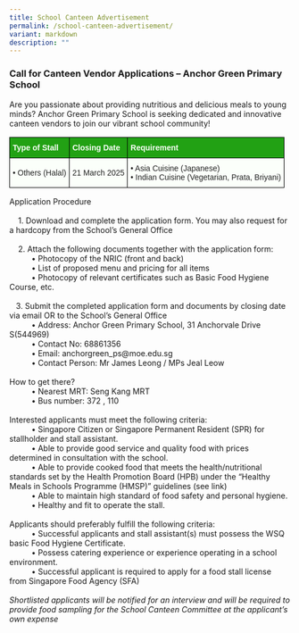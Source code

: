 ```yaml
---
title: School Canteen Advertisement
permalink: /school-canteen-advertisement/
variant: markdown
description: ""
---
```

### **Call for Canteen Vendor Applications – Anchor Green Primary School**

Are you passionate about providing nutritious and delicious meals to young minds? Anchor Green Primary School is seeking dedicated and innovative canteen vendors to join our vibrant school community!

<style type="text/css">
.tg  {border-collapse:collapse;border-spacing:0;}
.tg td{border-color:black;border-style:solid;border-width:1px;font-family:Arial, sans-serif;font-size:14px;
  overflow:hidden;padding:10px 5px;word-break:normal;}
.tg th{border-color:black;border-style:solid;border-width:1px;font-family:Arial, sans-serif;font-size:14px;
  font-weight:normal;overflow:hidden;padding:10px 5px;word-break:normal;}
.tg .tg-1h0n{background-color:#22A114;color:#FBFFFA;font-weight:bold;text-align:left;vertical-align:top}
.tg .tg-fskk{background-color:#FBFFFA;color:#21088A;font-weight:bold;text-align:center;text-decoration:underline;vertical-align:top}
.tg .tg-lb3e{background-color:#FBFFFA;color:#21088A;font-weight:bold;text-align:center;vertical-align:top}
.tg .tg-s6uv{background-color:#FBFFFA;color:#222;text-align:left;vertical-align:middle}
</style>
<table class="tg">
<thead>
  <tr>
    <th class="tg-1h0n">Type of Stall</th>
    <th class="tg-1h0n">Closing Date</th>
    <th class="tg-1h0n">Requirement</th>
  </tr>
</thead>
<tbody>
  <tr>
    <td class="tg-s6uv"><span style="color:#222;background-color:#FBFFFA">•	 Others (Halal)</span></td>
    <td class="tg-s6uv"><span style="color:#222;background-color:#FBFFFA">21 March 2025</span></td>
    <td class="tg-s6uv"><span style="color:#222;background-color:#FBFFFA">•	 Asia Cuisine (Japanese)<br>• Indian Cuisine (Vegetarian, Prata, Briyani)
</span></td>
  </tr>
  
</tbody>
</table>
Application Procedure<br><br>
&nbsp;&nbsp;&nbsp; 1. Download and complete the application form. You may also request for a hardcopy from the School’s General Office<br><br>
&nbsp;&nbsp;&nbsp; 2. Attach the following documents together with the application form:<br>
&nbsp;&nbsp;&nbsp;&nbsp;&nbsp;&nbsp;&nbsp;&nbsp;&nbsp; •	Photocopy of the NRIC (front and back)<br>
&nbsp;&nbsp;&nbsp;&nbsp;&nbsp;&nbsp;&nbsp;&nbsp;&nbsp; •	List of proposed menu and pricing for all items<br>
&nbsp;&nbsp;&nbsp;&nbsp;&nbsp;&nbsp;&nbsp;&nbsp;&nbsp; •	Photocopy of relevant certificates such as Basic Food Hygiene Course, etc.<br><br>
&nbsp;&nbsp;&nbsp;3.	Submit the completed application form and documents by closing date via email OR to the School’s General Office<br>
&nbsp;&nbsp;&nbsp;&nbsp;&nbsp;&nbsp;&nbsp;&nbsp;&nbsp; •	Address: Anchor Green Primary School, 31 Anchorvale Drive S(544969)<br>
&nbsp;&nbsp;&nbsp;&nbsp;&nbsp;&nbsp;&nbsp;&nbsp;&nbsp; •	Contact No: 68861356<br>
&nbsp;&nbsp;&nbsp;&nbsp;&nbsp;&nbsp;&nbsp;&nbsp;&nbsp; •	Email: anchorgreen_ps@moe.edu.sg<br>
&nbsp;&nbsp;&nbsp;&nbsp;&nbsp;&nbsp;&nbsp;&nbsp;&nbsp; •	Contact Person: Mr James Leong / MPs Jeal Leow<br><br>
How to get there?<br>
&nbsp;&nbsp;&nbsp;&nbsp;&nbsp;&nbsp;&nbsp;&nbsp;&nbsp; •	Nearest MRT: Seng Kang MRT <br> &nbsp;&nbsp;&nbsp;&nbsp;&nbsp;&nbsp;&nbsp;&nbsp;&nbsp; •	Bus number: 372 , 110<br><br>Interested applicants must meet the following criteria: <br> &nbsp;&nbsp;&nbsp;&nbsp;&nbsp;&nbsp;&nbsp;&nbsp;&nbsp; •	Singapore Citizen or Singapore Permanent Resident (SPR) for stallholder and stall assistant. <br>&nbsp;&nbsp;&nbsp;&nbsp;&nbsp;&nbsp;&nbsp;&nbsp;&nbsp; •	Able to provide good service and quality food with prices determined in consultation with the school.<br>&nbsp;&nbsp;&nbsp;&nbsp;&nbsp;&nbsp;&nbsp;&nbsp;&nbsp; •	Able to provide cooked food that meets the health/nutritional standards set by the Health Promotion Board (HPB) under the “Healthy Meals in Schools Programme (HMSP)” guidelines <a target="_blank">(see link)</a><br>&nbsp;&nbsp;&nbsp;&nbsp;&nbsp;&nbsp;&nbsp;&nbsp;&nbsp; •	Able to maintain high standard of food safety and personal hygiene.<br> &nbsp;&nbsp;&nbsp;&nbsp;&nbsp;&nbsp;&nbsp;&nbsp;&nbsp; •	Healthy and fit to operate the stall.<br><br> Applicants should preferably fulfill the following criteria:<br>
&nbsp;&nbsp;&nbsp;&nbsp;&nbsp;&nbsp;&nbsp;&nbsp;&nbsp; • Successful applicants and stall assistant(s) must possess the WSQ basic Food Hygiene Certificate.<br>
&nbsp;&nbsp;&nbsp;&nbsp;&nbsp;&nbsp;&nbsp;&nbsp;&nbsp; •	Possess catering experience or experience operating in a school environment.<br>
&nbsp;&nbsp;&nbsp;&nbsp;&nbsp;&nbsp;&nbsp;&nbsp;&nbsp; •	Successful applicant is required to apply for a food stall license from Singapore Food Agency (SFA)<br><br>
<i>Shortlisted applicants will be notified for an interview and will be required to provide food sampling for the School Canteen Committee at the applicant’s own expense</i>